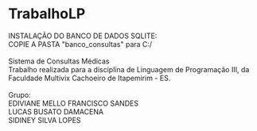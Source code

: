 # TrabalhoLP
INSTALAÇÃO DO BANCO DE DADOS SQLITE:<br>
COPIE A PASTA "banco_consultas" para C:/<br>
<br>
Sistema de Consultas Médicas<br>
Trabalho realizada para a disciplina de Linguagem de Programação III, da Faculdade Multivix Cachoeiro de Itapemirim - ES.
<br><br>
Grupo:<br>
EDIVIANE MELLO FRANCISCO SANDES<br>
LUCAS BUSATO DAMACENA<br>
SIDINEY SILVA LOPES


